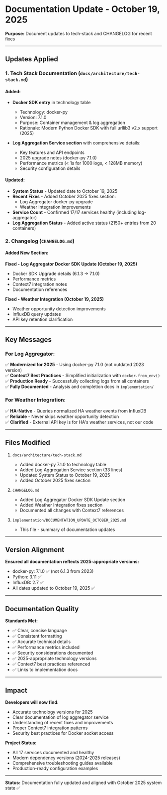 # Documentation Update - October 19, 2025

**Purpose:** Document updates to tech-stack and CHANGELOG for recent fixes

---

## Updates Applied

### 1. **Tech Stack Documentation (`docs/architecture/tech-stack.md`)**

#### Added:
- **Docker SDK entry** in technology table
  - Technology: docker-py
  - Version: 7.1.0
  - Purpose: Container management & log aggregation
  - Rationale: Modern Python Docker SDK with full urllib3 v2.x support (2025)

- **Log Aggregation Service section** with comprehensive details:
  - Key features and API endpoints
  - 2025 upgrade notes (docker-py 7.1.0)
  - Performance metrics (< 1s for 1000 logs, < 128MB memory)
  - Security configuration details
  
#### Updated:
- **System Status** - Updated date to October 19, 2025
- **Recent Fixes** - Added October 2025 fixes section:
  - Log Aggregator docker-py upgrade
  - Weather integration improvements
- **Service Count** - Confirmed 17/17 services healthy (including log-aggregator)
- **Log Aggregation Status** - Added active status (2150+ entries from 20 containers)

### 2. **Changelog (`CHANGELOG.md`)**

#### Added New Section:
**Fixed - Log Aggregator Docker SDK Update (October 19, 2025)**
- Docker SDK Upgrade details (6.1.3 → 7.1.0)
- Performance metrics
- Context7 integration notes
- Documentation references

**Fixed - Weather Integration (October 19, 2025)**
- Weather opportunity detection improvements
- InfluxDB query updates
- API key retention clarification

---

## Key Messages

### For Log Aggregator:
✅ **Modernized for 2025** - Using docker-py 7.1.0 (not outdated 2023 version)  
✅ **Context7 Best Practices** - Simplified initialization with `docker.from_env()`  
✅ **Production Ready** - Successfully collecting logs from all containers  
✅ **Fully Documented** - Analysis and completion docs in `implementation/`

### For Weather Integration:
✅ **HA-Native** - Queries normalized HA weather events from InfluxDB  
✅ **Reliable** - Never skips weather opportunity detection  
✅ **Clarified** - External API key is for HA's weather services, not our code

---

## Files Modified

1. `docs/architecture/tech-stack.md`
   - Added docker-py 7.1.0 to technology table
   - Added Log Aggregation Service section (33 lines)
   - Updated System Status to October 19, 2025
   - Added October 2025 fixes section

2. `CHANGELOG.md`
   - Added Log Aggregator Docker SDK Update section
   - Added Weather Integration fixes section
   - Documented all changes with Context7 references

3. `implementation/DOCUMENTATION_UPDATE_OCTOBER_2025.md`
   - This file - summary of documentation updates

---

## Version Alignment

**Ensured all documentation reflects 2025-appropriate versions:**
- docker-py: 7.1.0 ✅ (not 6.1.3 from 2023)
- Python: 3.11 ✅
- InfluxDB: 2.7 ✅
- All dates updated to October 19, 2025 ✅

---

## Documentation Quality

**Standards Met:**
- ✅ Clear, concise language
- ✅ Consistent formatting
- ✅ Accurate technical details
- ✅ Performance metrics included
- ✅ Security considerations documented
- ✅ 2025-appropriate technology versions
- ✅ Context7 best practices referenced
- ✅ Links to implementation docs

---

## Impact

**Developers will now find:**
- Accurate technology versions for 2025
- Clear documentation of log aggregator service
- Understanding of recent fixes and improvements
- Proper Context7 integration patterns
- Security best practices for Docker socket access

**Project Status:**
- All 17 services documented and healthy
- Modern dependency versions (2024-2025 releases)
- Comprehensive troubleshooting guides available
- Production-ready configuration examples

---

**Status:** Documentation fully updated and aligned with October 2025 system state ✅

